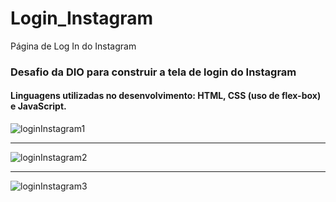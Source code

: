 # Login_Instagram
Página de Log In do Instagram

### Desafio da DIO para construir a tela de login do Instagram
#### Linguagens utilizadas no desenvolvimento: HTML, CSS (uso de flex-box) e JavaScript.

![loginInstagram1](https://user-images.githubusercontent.com/22840897/166858240-e3ec68aa-fb7f-40c1-a420-9e9da1382723.png)

-----------------------------------------------------------------

![loginInstagram2](https://user-images.githubusercontent.com/22840897/166858349-76b891a7-58f3-4567-acc9-a5ad59c4d85d.png)

-----------------------------------------------------------------

![loginInstagram3](https://user-images.githubusercontent.com/22840897/166858371-7c2e5fa5-ab2b-46a2-b108-5d223609566c.png)
